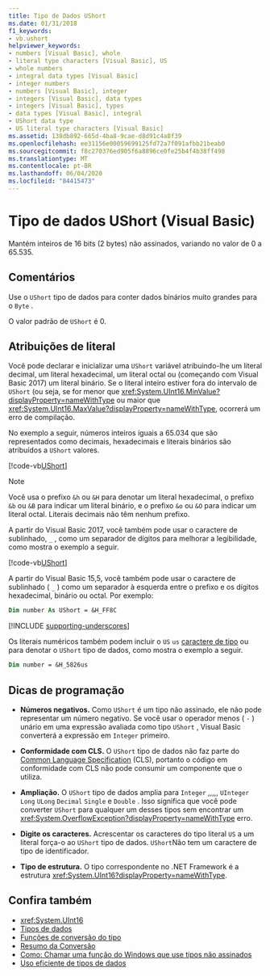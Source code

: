 ```yaml
---
title: Tipo de Dados UShort
ms.date: 01/31/2018
f1_keywords:
- vb.ushort
helpviewer_keywords:
- numbers [Visual Basic], whole
- literal type characters [Visual Basic], US
- whole numbers
- integral data types [Visual Basic]
- integer numbers
- numbers [Visual Basic], integer
- integers [Visual Basic], data types
- integers [Visual Basic], types
- data types [Visual Basic], integral
- UShort data type
- US literal type characters [Visual Basic]
ms.assetid: 138db892-665d-4ba8-9cae-d8d91c4a8f39
ms.openlocfilehash: ee31156e00059699125fd72a7f091afbb21beab0
ms.sourcegitcommit: f8c270376ed905f6a8896ce0fe25b4f4b38ff498
ms.translationtype: MT
ms.contentlocale: pt-BR
ms.lasthandoff: 06/04/2020
ms.locfileid: "84415473"
---
```

# <a name="ushort-data-type-visual-basic"></a>Tipo de dados UShort (Visual Basic)

Mantém inteiros de 16 bits (2 bytes) não assinados, variando no valor de 0 a 65.535.  
  
## <a name="remarks"></a>Comentários

 Use o `UShort` tipo de dados para conter dados binários muito grandes para o `Byte` .  
  
 O valor padrão de `UShort` é 0.  

## <a name="literal-assignments"></a>Atribuições de literal

Você pode declarar e inicializar uma `UShort` variável atribuindo-lhe um literal decimal, um literal hexadecimal, um literal octal ou (começando com Visual Basic 2017) um literal binário. Se o literal inteiro estiver fora do intervalo de `UShort` (ou seja, se for menor que <xref:System.UInt16.MinValue?displayProperty=nameWithType> ou maior que <xref:System.UInt16.MaxValue?displayProperty=nameWithType>, ocorrerá um erro de compilação.

No exemplo a seguir, números inteiros iguais a 65.034 que são representados como decimais, hexadecimais e literais binários são atribuídos a `UShort` valores.
  
[!code-vb[UShort](../../../../samples/snippets/visualbasic/language-reference/data-types/numeric-literals.vb#UShort)]

> [!NOTE]
> Você usa o prefixo `&h` ou `&H` para denotar um literal hexadecimal, o prefixo `&b` ou `&B` para indicar um literal binário, e o prefixo `&o` ou `&O` para indicar um literal octal. Literais decimais não têm nenhum prefixo.

A partir do Visual Basic 2017, você também pode usar o caractere de sublinhado, `_` , como um separador de dígitos para melhorar a legibilidade, como mostra o exemplo a seguir.

[!code-vb[UShort](../../../../samples/snippets/visualbasic/language-reference/data-types/numeric-literals.vb#UShortS)]

A partir do Visual Basic 15,5, você também pode usar o caractere de sublinhado ( `_` ) como um separador à esquerda entre o prefixo e os dígitos hexadecimal, binário ou octal. Por exemplo:

```vb
Dim number As UShort = &H_FF8C
```

[!INCLUDE [supporting-underscores](../../../../includes/vb-separator-langversion.md)]

Os literais numéricos também podem incluir o `US` `us` [caractere de tipo](../../programming-guide/language-features/data-types/type-characters.md) ou para denotar o `UShort` tipo de dados, como mostra o exemplo a seguir.

```vb
Dim number = &H_5826us
```

## <a name="programming-tips"></a>Dicas de programação
  
- **Números negativos.** Como `UShort` é um tipo não assinado, ele não pode representar um número negativo. Se você usar o operador menos ( `-` ) unário em uma expressão avaliada como tipo `UShort` , Visual Basic converterá a expressão em `Integer` primeiro.  
  
- **Conformidade com CLS.** O `UShort` tipo de dados não faz parte do [Common Language Specification](https://www.ecma-international.org/publications/standards/Ecma-335.htm) (CLS), portanto o código em conformidade com CLS não pode consumir um componente que o utiliza.
  
- **Ampliação.** O `UShort` tipo de dados amplia para `Integer` ,,,,, `UInteger` `Long` `ULong` `Decimal` `Single` e `Double` . Isso significa que você pode converter `UShort` para qualquer um desses tipos sem encontrar um <xref:System.OverflowException?displayProperty=nameWithType> erro.  
  
- **Digite os caracteres.** Acrescentar os caracteres do tipo literal `US` a um literal força-o ao `UShort` tipo de dados. `UShort`Não tem um caractere de tipo de identificador.  
  
- **Tipo de estrutura.** O tipo correspondente no .NET Framework é a estrutura <xref:System.UInt16?displayProperty=nameWithType>.  
  
## <a name="see-also"></a>Confira também

- <xref:System.UInt16>
- [Tipos de dados](index.md)
- [Funções de conversão do tipo](../functions/type-conversion-functions.md)
- [Resumo da Conversão](../keywords/conversion-summary.md)
- [Como: Chamar uma função do Windows que use tipos não assinados](../../programming-guide/com-interop/how-to-call-a-windows-function-that-takes-unsigned-types.md)
- [Uso eficiente de tipos de dados](../../programming-guide/language-features/data-types/efficient-use-of-data-types.md)
